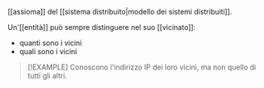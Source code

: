 [[assioma]] del [[sistema distribuito|modello dei sistemi distribuiti]].

Un'[[entità]] può sempre distinguere nel suo [[vicinato]]:
- quanti sono i vicini
- quali sono i vicini

> [!EXAMPLE]
> Conoscono l'indirizzo IP dei loro vicini, ma non quello di tutti gli altri.

